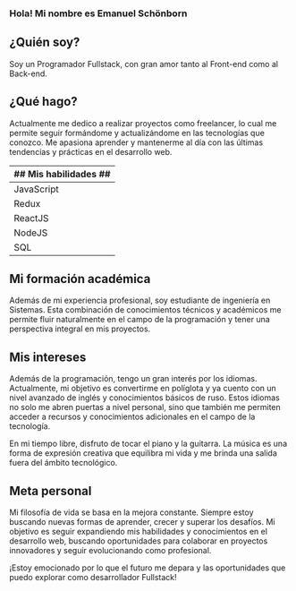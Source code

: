 ### Hola! Mi nombre es Emanuel Schönborn ###
## ¿Quién soy? ##
Soy un Programador Fullstack, con gran amor tanto al Front-end como al Back-end.

## ¿Qué hago? ##
Actualmente me dedico a realizar proyectos como freelancer, lo cual me permite seguir formándome y actualizándome en las tecnologías que conozco. Me apasiona aprender y mantenerme al día con las últimas tendencias y prácticas en el desarrollo web.

|## Mis habilidades ##|
|---------------------|
|JavaScript|
|Redux|
|ReactJS|
|NodeJS|
|SQL|

## Mi formación académica ##
Además de mi experiencia profesional, soy estudiante de ingeniería en Sistemas. Esta combinación de conocimientos técnicos y académicos me permite fluir naturalmente en el campo de la programación y tener una perspectiva integral en mis proyectos.

## Mis intereses ##
Además de la programación, tengo un gran interés por los idiomas. Actualmente, mi objetivo es convertirme en políglota y ya cuento con un nivel avanzado de inglés y conocimientos básicos de ruso. Estos idiomas no solo me abren puertas a nivel personal, sino que también me permiten acceder a recursos y conocimientos adicionales en el campo de la tecnología.

En mi tiempo libre, disfruto de tocar el piano y la guitarra. La música es una forma de expresión creativa que equilibra mi vida y me brinda una salida fuera del ámbito tecnológico.

## Meta personal ##
Mi filosofía de vida se basa en la mejora constante. Siempre estoy buscando nuevas formas de aprender, crecer y superar los desafíos. Mi objetivo es seguir expandiendo mis habilidades y conocimientos en el desarrollo web, buscando oportunidades para colaborar en proyectos innovadores y seguir evolucionando como profesional.

¡Estoy emocionado por lo que el futuro me depara y las oportunidades que puedo explorar como desarrollador Fullstack!
